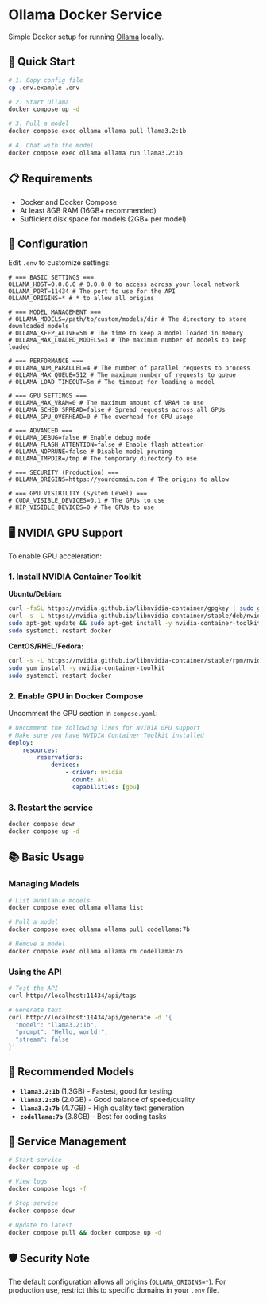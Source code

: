 # Ollama Docker Service

Simple Docker setup for running [Ollama](https://ollama.com/) locally.

## 🚀 Quick Start

```bash
# 1. Copy config file
cp .env.example .env

# 2. Start Ollama
docker compose up -d

# 3. Pull a model
docker compose exec ollama ollama pull llama3.2:1b

# 4. Chat with the model
docker compose exec ollama ollama run llama3.2:1b
```

## 📋 Requirements

-   Docker and Docker Compose
-   At least 8GB RAM (16GB+ recommended)
-   Sufficient disk space for models (2GB+ per model)

## 🔧 Configuration

Edit `.env` to customize settings:

```env
# === BASIC SETTINGS ===
OLLAMA_HOST=0.0.0.0 # 0.0.0.0 to access across your local network
OLLAMA_PORT=11434 # The port to use for the API
OLLAMA_ORIGINS=* # * to allow all origins

# === MODEL MANAGEMENT ===
# OLLAMA_MODELS=/path/to/custom/models/dir # The directory to store downloaded models
# OLLAMA_KEEP_ALIVE=5m # The time to keep a model loaded in memory
# OLLAMA_MAX_LOADED_MODELS=3 # The maximum number of models to keep loaded

# === PERFORMANCE ===
# OLLAMA_NUM_PARALLEL=4 # The number of parallel requests to process
# OLLAMA_MAX_QUEUE=512 # The maximum number of requests to queue
# OLLAMA_LOAD_TIMEOUT=5m # The timeout for loading a model

# === GPU SETTINGS ===
# OLLAMA_MAX_VRAM=0 # The maximum amount of VRAM to use
# OLLAMA_SCHED_SPREAD=false # Spread requests across all GPUs
# OLLAMA_GPU_OVERHEAD=0 # The overhead for GPU usage

# === ADVANCED ===
# OLLAMA_DEBUG=false # Enable debug mode
# OLLAMA_FLASH_ATTENTION=false # Enable flash attention
# OLLAMA_NOPRUNE=false # Disable model pruning
# OLLAMA_TMPDIR=/tmp # The temporary directory to use

# === SECURITY (Production) ===
# OLLAMA_ORIGINS=https://yourdomain.com # The origins to allow

# === GPU VISIBILITY (System Level) ===
# CUDA_VISIBLE_DEVICES=0,1 # The GPUs to use
# HIP_VISIBLE_DEVICES=0 # The GPUs to use
```

## 🖥️ NVIDIA GPU Support

To enable GPU acceleration:

### 1. Install NVIDIA Container Toolkit

**Ubuntu/Debian:**

```bash
curl -fsSL https://nvidia.github.io/libnvidia-container/gpgkey | sudo gpg --dearmor -o /usr/share/keyrings/nvidia-container-toolkit-keyring.gpg
curl -s -L https://nvidia.github.io/libnvidia-container/stable/deb/nvidia-container-toolkit.list | sed 's#deb https://#deb [signed-by=/usr/share/keyrings/nvidia-container-toolkit-keyring.gpg] https://#g' | sudo tee /etc/apt/sources.list.d/nvidia-container-toolkit.list
sudo apt-get update && sudo apt-get install -y nvidia-container-toolkit
sudo systemctl restart docker
```

**CentOS/RHEL/Fedora:**

```bash
curl -s -L https://nvidia.github.io/libnvidia-container/stable/rpm/nvidia-container-toolkit.repo | sudo tee /etc/yum.repos.d/nvidia-container-toolkit.repo
sudo yum install -y nvidia-container-toolkit
sudo systemctl restart docker
```

### 2. Enable GPU in Docker Compose

Uncomment the GPU section in `compose.yaml`:

```yaml
# Uncomment the following lines for NVIDIA GPU support
# Make sure you have NVIDIA Container Toolkit installed
deploy:
    resources:
        reservations:
            devices:
                - driver: nvidia
                  count: all
                  capabilities: [gpu]
```

### 3. Restart the service

```bash
docker compose down
docker compose up -d
```

## 📚 Basic Usage

### Managing Models

```bash
# List available models
docker compose exec ollama ollama list

# Pull a model
docker compose exec ollama ollama pull codellama:7b

# Remove a model
docker compose exec ollama ollama rm codellama:7b
```

### Using the API

```bash
# Test the API
curl http://localhost:11434/api/tags

# Generate text
curl http://localhost:11434/api/generate -d '{
  "model": "llama3.2:1b",
  "prompt": "Hello, world!",
  "stream": false
}'
```

## 🎯 Recommended Models

-   **`llama3.2:1b`** (1.3GB) - Fastest, good for testing
-   **`llama3.2:3b`** (2.0GB) - Good balance of speed/quality
-   **`llama3.2:7b`** (4.7GB) - High quality text generation
-   **`codellama:7b`** (3.8GB) - Best for coding tasks

## 🔧 Service Management

```bash
# Start service
docker compose up -d

# View logs
docker compose logs -f

# Stop service
docker compose down

# Update to latest
docker compose pull && docker compose up -d
```

## 🛡️ Security Note

The default configuration allows all origins (`OLLAMA_ORIGINS=*`). For production use, restrict this to specific domains in your `.env` file.
